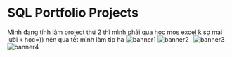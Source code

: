 # SQL Portfolio Projects

Mình đang tính làm project thứ 2 thì mình phải qua học mos excel k sợ mai lười k học=)) nên qua tết mình làm tip ha
![banner1](https://github.com/user-attachments/assets/cb1cbefa-60de-4976-a80d-4dfd26c107ed)
![banner2_](https://github.com/user-attachments/assets/345d6544-5a30-4ee7-8ec3-5a693103f1dc)
![banner3](https://github.com/user-attachments/assets/472207ba-08b7-4df6-85f5-1a46ab91f3e5)
![banner4](https://github.com/user-attachments/assets/8571cf72-1d88-4304-97b4-ab5f2685ef64)






